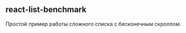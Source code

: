 react-list-benchmark
--------------------

Простой пример работы сложного списка с бесконечным скроллом.
